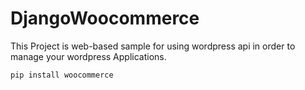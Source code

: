 # DjangoWoocommerce

This Project is web-based sample for using wordpress api in order to manage your wordpress Applications.


```bash
pip install woocommerce
